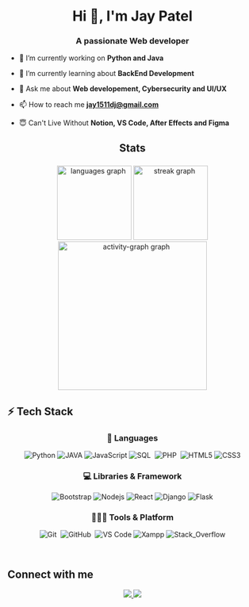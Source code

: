 <h1 align="center">Hi 👋, I'm Jay Patel</h1>
<h3 align="center">A passionate Web developer</h3>

- 🔭 I’m currently working on **Python and Java**

- 🌱 I’m currently learning about **BackEnd Development**

- 💬 Ask me about **Web developement, Cybersecurity and UI/UX**

- 📫 How to reach me **jay1511dj@gmail.com**

- 😇 Can't Live Without **Notion, VS Code, After Effects and Figma**

###

<h2 align="center">Stats</h2>

###

<div align="center">
  <img src="https://github-readme-stats.vercel.app/api/top-langs?username=jayy1511&locale=en&hide_title=false&layout=compact&card_width=320&langs_count=4&theme=github_dark&hide_border=true&order=2" height="150" alt="languages graph"  />
  <img src="https://streak-stats.demolab.com?user=jayy1511&locale=en&mode=daily&theme=github_dark&hide_border=true&border_radius=5&order=3" height="150" alt="streak graph"  />
  <img src="https://github-readme-activity-graph.vercel.app/graph?username=jayy1511&radius=13&theme=github-dark&area=true&order=5&hide_border=true&title_color=ffffff" height="300" alt="activity-graph graph"  />
</div>

###

## ⚡ Tech Stack 

<div align="center">

### 🚀 Languages

![Python](https://img.shields.io/badge/Python-59666C?style=for-the-badge&logo=python&logoColor=306998)
![JAVA](https://img.shields.io/badge/Java-193D6C?style=for-the-badge&logo=java&logoColor=white)
![JavaScript](https://img.shields.io/badge/JavaScript-9769AD?style=for-the-badge&logo=javascript&logoColor=F7DF1E)
![SQL](https://img.shields.io/badge/MySQL-00000F?style=for-the-badge&logo=mysql&logoColor=white)&nbsp;
![PHP](https://img.shields.io/badge/PHP-00096C?style=for-the-badge&logo=php&logoColor=white)&nbsp;
![HTML5](https://img.shields.io/badge/HTML5-CB3837?style=for-the-badge&logo=html5&logoColor=white)
![CSS3](https://img.shields.io/badge/CSS3-F05032?style=for-the-badge&logo=css3&logoColor=white)

### 💻 Libraries & Framework

![Bootstrap](https://img.shields.io/badge/Bootstrap-563D7C?style=for-the-badge&logo=bootstrap&logoColor=white)
![Nodejs](https://img.shields.io/badge/Node.js-331932?style=for-the-badge&logo=nodedotjs&logoColor=white)
![React](https://img.shields.io/badge/React-F05032?style=for-the-badge&logo=react&logoColor=61DAFB)
![Django](https://img.shields.io/badge/Django-092E20?style=for-the-badge&logo=django&logoColor=white)
![Flask](https://img.shields.io/badge/Flask-000000?style=for-the-badge&logo=flask&logoColor=white)

### 🧑🏻‍💻 Tools & Platform

![Git](https://img.shields.io/badge/Git-F05032?style=for-the-badge&logo=git&logoColor=white)&nbsp;
![GitHub](https://img.shields.io/badge/GitHub-100000?style=for-the-badge&logo=github&logoColor=white)&nbsp;
![VS Code](https://img.shields.io/badge/Visual_Studio_Code-0078D4?style=for-the-badge&logo=visual%20studio%20code&logoColor=white)
![Xampp](https://img.shields.io/badge/Xampp-F37623?style=for-the-badge&logo=xampp&logoColor=white)
![Stack_Overflow](https://img.shields.io/badge/Stack_Overflow-FE7A16?style=for-the-badge&logo=stack-overflow&logoColor=white)

</div>

<br>

## Connect with me

<p align="center">
  	<a href="https://www.linkedin.com/in/jay-patel-11012005j11012005" target="blank">
		<img src="https://img.shields.io/badge/linkedin-%2312100E.svg?&style=for-the-badge&logo=linkedin&logoColor=white&color=blue" />
	</a>
	<a href="https://www.instagram.com/_jay_11_01_?utm_source=ig_web_button_share_sheet&igsh=ZDNlZDc0MzIxNw==" target="blank">
		<img src="https://img.shields.io/badge/Instagram-E4405F?style=for-the-badge&logo=instagram&logoColor=white" />
	</a>
	
  <br>
</p>
